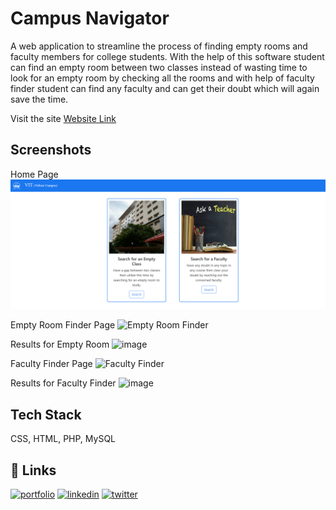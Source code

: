 # Campus Navigator

A web application to streamline the process of finding empty rooms and faculty members for college students. With the help of this software student can find an empty room between two classes instead of wasting time to look for an empty room by checking all the rooms and with help of faculty finder student can find any faculty and can get their doubt which will again save the time.

Visit the site
[Website Link](https://campusnavigator.000webhostapp.com/sweproject/index.html)


## Screenshots

Home Page
![Campus Navigator](https://github.com/prathamgupt/Campus_Navigator/blob/main/Screenshot/Screenshot%202023-03-24%20233836.png?raw=true)

Empty Room Finder Page
![Empty Room Finder](https://user-images.githubusercontent.com/109844175/229339786-cb69007e-34af-4c71-b309-78c15faf18d9.png)

Results for Empty Room
![image](https://user-images.githubusercontent.com/109844175/229339847-5ebe5c07-5b79-4c95-8f24-9fcaa92b96b6.png)


Faculty Finder Page
![Faculty Finder](https://user-images.githubusercontent.com/109844175/229339918-607fc67b-ce92-4af1-901c-d8f3d952ee41.png)


Results for Faculty Finder 
![image](https://user-images.githubusercontent.com/109844175/229339951-828b1967-d5d1-4d2a-9f9f-eb2cc0b153f7.png)



## Tech Stack

CSS,
HTML,
PHP,
MySQL



## 🔗 Links
[![portfolio](https://img.shields.io/badge/my_portfolio-000?style=for-the-badge&logo=ko-fi&logoColor=white)](https://darshanjain.netlify.app/)
[![linkedin](https://img.shields.io/badge/linkedin-0A66C2?style=for-the-badge&logo=linkedin&logoColor=white)](https://www.linkedin.com/in/darshannn-jain/)
[![twitter](https://img.shields.io/badge/twitter-1DA1F2?style=for-the-badge&logo=twitter&logoColor=white)](https://twitter.com/DarshanJaipuria)
